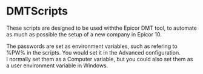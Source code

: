 # DMTScripts

These scripts are designed to be used withthe Epicor DMT tool, 
to automate as much as possible the setup of a new company in Epicor 10.

The passwords are set as environment variables, such as refering to %PW% 
in the scripts.  You would set it in the Advanced configuration.  
I normally set them as a Computer variable, but you could also set them as 
a user environment variable in Windows.
